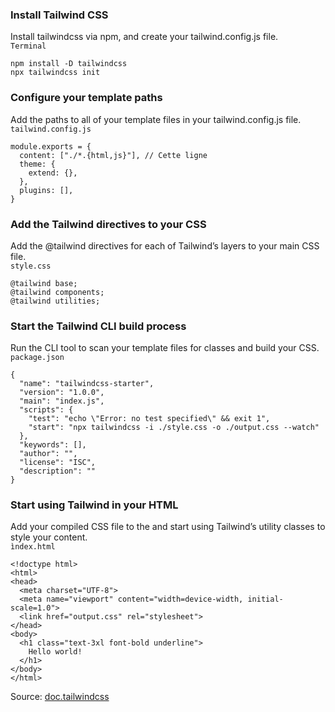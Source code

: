 ### Install Tailwind CSS
Install tailwindcss via npm, and create your tailwind.config.js file.  
`Terminal`   
```
npm install -D tailwindcss 
npx tailwindcss init
```  

### Configure your template paths
Add the paths to all of your template files in your tailwind.config.js file.  
`tailwind.config.js`  
```
module.exports = {
  content: ["./*.{html,js}"], // Cette ligne
  theme: {
    extend: {},
  },
  plugins: [],
}
```

### Add the Tailwind directives to your CSS
Add the @tailwind directives for each of Tailwind’s layers to your main CSS file.  
`style.css`  
```
@tailwind base;
@tailwind components;
@tailwind utilities;
```
### Start the Tailwind CLI build process
Run the CLI tool to scan your template files for classes and build your CSS.  
`package.json`  
```
{
  "name": "tailwindcss-starter",
  "version": "1.0.0",
  "main": "index.js",
  "scripts": {
    "test": "echo \"Error: no test specified\" && exit 1",
    "start": "npx tailwindcss -i ./style.css -o ./output.css --watch"
  },
  "keywords": [],
  "author": "",
  "license": "ISC",
  "description": ""
}
```

### Start using Tailwind in your HTML
Add your compiled CSS file to the <head> and start using Tailwind’s utility classes to style your content.  
`ìndex.html`  
```
<!doctype html>
<html>
<head>
  <meta charset="UTF-8">
  <meta name="viewport" content="width=device-width, initial-scale=1.0">
  <link href="output.css" rel="stylesheet">
</head>
<body>
  <h1 class="text-3xl font-bold underline">
    Hello world!
  </h1>
</body>
</html>
```

Source: [doc.tailwindcss](https://tailwindcss.com/docs/installation)  